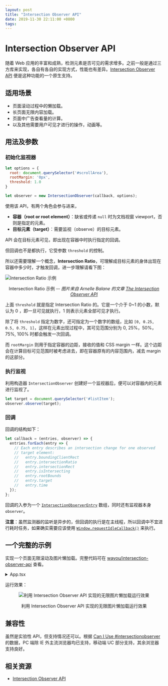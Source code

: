 ```yaml
---
layout: post
title: "Intersection Observer API"
date: 2019-11-30 22:11:00 +0800
tags: 
---
```

    
# Intersection Observer API

随着 Web 应用的丰富和成熟，检测元素是否可见的需求增多。之前一般是通过三方库来实现，各自有各自的实现方式，性能也有差异。[Intersection Observer API](https://developer.mozilla.org/en-US/docs/Web/API/Intersection_Observer_API) 便是这种功能的一个原生支持。


## 适用场景

- 页面滚动过程中的懒加载。
- 长页面无限内容加载。
- 页面中广告查看量的计算。
- 以及其他需要用户可见才进行的操作，动画等。

## 用法及参数

### 初始化监视器

```js
let options = {
  root: document.querySelector('#scrollArea'),
  rootMargin: '0px',
  threshold: 1.0
}

let observer = new IntersectionObserver(callback, options);
```

使用该 API，有两个角色会参与进来，
- **容器（root or root element）**：缺省或传递 `null` 时为文档视窗 viewport，否则是指定的元素。 
- **目标元素（target）**：需要监视（observe）的目标元素。

API 会在目标元素可见，即出现在容器中时执行指定的回调。

但回调也不是都执行，它受参数 `threshold` 的控制。

所以还需要理解一个概念，**Intersection Ratio**，可理解成目标元素的身体出现在容器中多少时，才触发回调，进一步理解请看下图：

![Intersection Ratio 示例](https://user-images.githubusercontent.com/3783096/69900141-f2608000-13aa-11ea-8ab5-27508bf08417.png)
<p align="center">Intersection Ratio 示例 -- <i>图片来自 Arnelle Balane
的文章 <a href="https://blog.arnellebalane.com/the-intersection-observer-api-d441be0b088d">The Intersection Observer API
</a></i></p>

上面 `threshold` 就是指定 Intersection Ratio 的。它是一个介于 0~1 的小数，默认为 0 ，即一旦可见就执行，1 则表示元素全部可见才执行。

除了将 `threshold` 指定为数字，还可指定为一个数字的数组，比如 `[0, 0.25, 0.5, 0.75, 1]`，这样在元素出现过程中，其可见范围分别为 0, 25%，50%，75%, 100% 时都会触发一次回调。

而 `rootMargin` 则用于指定容器的边距，接收的值和 CSS margin 一样。这个边距会在计算目标可见范围时被考虑进去，即在容器原有的内容范围内，减去 margin 的这部分。

### 执行监视

利用构造器 `IntersectionObserver` 创建好一个监视器后，便可以对容器内的元素进行监视了。

```js
let target = document.querySelector('#listItem');
observer.observe(target);
```

### 回调

回调的结构如下：

```js
let callback = (entries, observer) => { 
  entries.forEach(entry => {
    // Each entry describes an intersection change for one observed
    // target element:
    //   entry.boundingClientRect
    //   entry.intersectionRatio
    //   entry.intersectionRect
    //   entry.isIntersecting
    //   entry.rootBounds
    //   entry.target
    //   entry.time
  });
};
```

回调的入参为一个 [`IntersectionObserverEntry`](https://developer.mozilla.org/en-US/docs/Web/API/IntersectionObserverEntry) 数组，同时还有监视器本身 `observer`。

**注意**：虽然监测器的监听是异步的，但回调的执行是在主线程，所以回调中不宜进行耗时任务，如果确实需要应该使用 [`Window.requestIdleCallback()`](https://developer.mozilla.org/en-US/docs/Web/API/Window/requestIdleCallback) 来执行。

## 一个完整的示例

实现一个页面无限滚动及图片懒加载。完整代码可在 [wayou/intersection-observer-api](https://github.com/wayou/intersection-observer-api) 查看。

<details>
<summary>
App.tsx
</summary>

```js
import React, { useState, useEffect, useCallback } from "react";
import "./App.css";

const IMAGE_API = "https://picsum.photos/200";
const PAGE_SIZE = 10;
const IMAGES_PAGED = new Array(PAGE_SIZE).fill(IMAGE_API);

let loaderObserver: IntersectionObserver;
let lazyLoadObserver: IntersectionObserver;
let options = {
  rootMargin: "0px",
  threshold: 0
};
let page = 0;

const App = () => {
  const [images, setImages] = useState<string[]>(IMAGES_PAGED);

  const infiniteCallback = useCallback<IntersectionObserverCallback>(
    (_entries, _observer) => {
      console.info(`loading page ${++page}`);
      setImages(prev => [...prev, ...IMAGES_PAGED]);
    },
    []
  );

  const lazyLoadCallback = useCallback<IntersectionObserverCallback>(
    (entries, observer) => {
      entries.forEach(entry => {
        if (entry.isIntersecting) {
          // stop observer and load the image
          const lazyImage = entry.target as HTMLImageElement;
          console.log("lazy loading ", lazyImage);
          lazyImage.classList.remove("empty");
          lazyImage.src = lazyImage.dataset.src!;
          observer.unobserve(entry.target);
        }
      });
    },
    []
  );

  //setup  infinite loading
  useEffect(() => {
    if (!loaderObserver) {
      loaderObserver = new IntersectionObserver(infiniteCallback, options);
    }
    const target = document.querySelector("footer");
    if (target) {
      loaderObserver.observe(target);
    }
    return () => {
      if (target) {
        loaderObserver.unobserve(target);
      }
    };
  }, [infiniteCallback]);

  // setup lazy loading
  useEffect(() => {
    if (!lazyLoadObserver) {
      lazyLoadObserver = new IntersectionObserver(lazyLoadCallback, options);
    }
    const imgs = document.querySelectorAll("img.empty");
    if (imgs) {
      imgs.forEach(img => {
        console.count("setup img observer");
        lazyLoadObserver.observe(img);
      });
    }
    return () => {
      if (imgs) {
        imgs.forEach(img => {
          lazyLoadObserver.unobserve(img);
        });
      }
    };
  }, [lazyLoadCallback, images]);

  return (
    <div className="App">
      <div className="content-wrap">
        {images.map((image, index) => (
          <img className="empty" key={index} data-src={image + `?f=${index}`} />
        ))}
      </div>
      <footer>loading more ....</footer>
    </div>
  );
};

export default App;

```

</details>


运行效果：

<p align="center">
<img align="center" alt="利用 Intersection Observer API 实现的无限图片懒加载运行效果" src="https://user-images.githubusercontent.com/3783096/69900832-496a5300-13b3-11ea-9a27-101717229e11.gif" />
</p>
<p align="center">利用 Intersection Observer API 实现的无限图片懒加载运行效果</p>


## 兼容性

虽然是实验性 API，但支持情况还可以。根据 [Can I Use #intersectionobserver](https://caniuse.com/#search=intersectionobserver) 的数据，PC 端除 IE 外主流浏览器均已支持，移动端 UC 部分支持，其余浏览器支持良好。

## 相关资源

- [Intersection Observer API](https://developer.mozilla.org/en-US/docs/Web/API/Intersection_Observer_API)

    